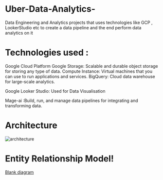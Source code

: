 # Uber-Data-Analytics-
Data Engineering and Analytics projects that uses technologies like GCP , LookerStudio etc to create a data pipeline and the end perform data analytics on it

# Technologies used :

Google Cloud Platform
Google Storage: Scalable and durable object storage for storing any type of data.
Compute Instance: Virtual machines that you can use to run applications and services.
BigQuery: Cloud data warehouse for large-scale analytics.

Google Looker Studio: Used for Data Visualisation

Mage-ai :Build, run, and manage data pipelines for integrating and transforming data.


# Architecture
![architecture](https://github.com/QuintK2000/Uber-Data-Analytics-/assets/97881829/4d38743b-b4ec-4af1-bc2c-1ab08b6021c0)


# Entity Relationship Model!
[Blank diagram](https://github.com/QuintK2000/Uber-Data-Analytics-/assets/97881829/04d2e69e-aaa7-40ef-ba50-15f0b43c9b02)
